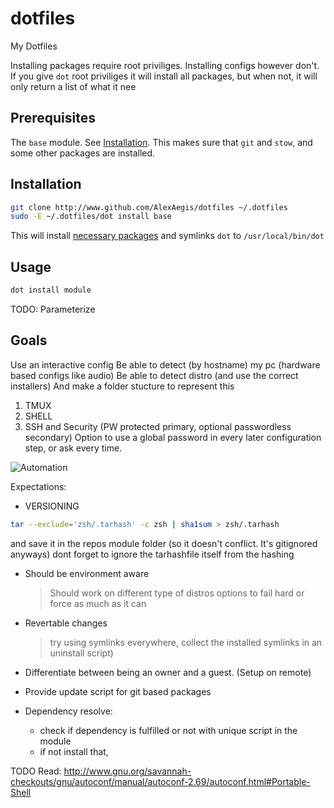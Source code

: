 # dotfiles

My Dotfiles

Installing packages require root priviliges. Installing configs however don't. If you give `dot` root priviliges it will install all packages, but when not, it will only return a list of what it nee

## Prerequisites

The `base` module. See [Installation](#Installation).
This makes sure that `git` and `stow`, and some other packages are installed.

## Installation

```sh
git clone http://www.github.com/AlexAegis/dotfiles ~/.dotfiles
sudo -E ~/.dotfiles/dot install base
```

This will install [necessary packages](./modules/base/install.pacman.sh) and symlinks `dot` to `/usr/local/bin/dot`

## Usage

```sh
dot install module
```

TODO: Parameterize

## Goals

Use an interactive config
Be able to detect (by hostname) my pc (hardware based configs like audio)
Be able to detect distro (and use the correct installers)
And make a folder stucture to represent this

1. TMUX
2. SHELL
3. SSH and Security (PW protected primary, optional passwordless secondary)
   Option to use a global password in every later configuration step, or ask every time.

![Automation](https://imgs.xkcd.com/comics/automation.png)

Expectations:

- VERSIONING

```sh
tar --exclude='zsh/.tarhash' -c zsh | sha1sum > zsh/.tarhash
```

and save it in the repos module folder (so it doesn't conflict. It's gitignored anyways)
dont forget to ignore the tarhashfile itself from the hashing

- Should be environment aware

  > Should work on different type of distros
  > options to fail hard or force as much as it can

- Revertable changes

  > try using symlinks everywhere, collect
  > the installed symlinks in an uninstall script)

- Differentiate between being an owner and a guest. (Setup on remote)

- Provide update script for git based packages

- Dependency resolve:
  - check if dependency is fulfilled or not with unique script in the module
  - if not install that,

TODO Read: <http://www.gnu.org/savannah-checkouts/gnu/autoconf/manual/autoconf-2.69/autoconf.html#Portable-Shell>
